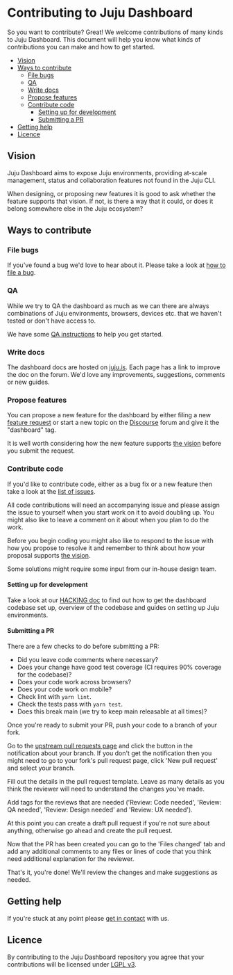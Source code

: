 # Contributing to Juju Dashboard

So you want to contribute? Great! We welcome contributions of many kinds to Juju
Dashboard. This document will help you know what kinds of contributions you
can make and how to get started.

- [Vision](#vision)
- [Ways to contribute](#ways-to-contribute)
  - [File bugs](#file-bugs)
  - [QA](#qa)
  - [Write docs](#write-docs)
  - [Propose features](#propose-features)
  - [Contribute code](#contribute-code)
    - [Setting up for development](#setting-up-for-development)
    - [Submitting a PR](#submitting-a-pr)
- [Getting help](#getting-help)
- [Licence](#licence)

## Vision

Juju Dashboard aims to expose Juju environments, providing at-scale management,
status and collaboration features not found in the Juju CLI.

When designing, or proposing new features it is good to ask whether the feature
supports that vision. If not, is there a way that it could, or does it belong
somewhere else in the Juju ecosystem?

## Ways to contribute

### File bugs

If you've found a bug we'd love to hear about it. Please take a look at [how to
file a bug](https://github.com/canonical/juju-dashboard/#issues).

### QA

While we try to QA the dashboard as much as we can there are always combinations
of Juju environments, browsers, devices etc. that we haven't tested or don't
have access to.

We have some [QA instructions](/RELEASING.md#qa-steps) to help you get started.

### Write docs

The dashboard docs are hosted on
[juju.is](https://juju.is/docs/olm/the-juju-dashboard). Each page has a link to
improve the doc on the forum. We'd love any improvements, suggestions, comments
or new guides.

### Propose features

You can propose a new feature for the dashboard by either filing a new [feature
request](https://github.com/canonical/juju-dashboard/issues/new?assignees=&labels=&projects=&template=feature_request.md&title=)
or start a new topic on the
[Discourse](https://discourse.charmhub.io/tags/c/juju/6/dashboard) forum and
give it the "dashboard" tag.

It is well worth considering how the new feature supports [the vision](#vision)
before you submit the request.

### Contribute code

If you'd like to contribute code, either as a bug fix or a new feature then take
a look at the [list of
issues](https://github.com/canonical/juju-dashboard/issues).

All code contributions will need an accompanying issue and please assign the issue to
yourself when you start work on it to avoid doubling up. You might also like to leave a comment on it
about when you plan to do the work.

Before you begin coding you might also like to respond to the issue with how you
propose to resolve it and remember to think about how your proposal supports
[the vision](#vision).

Some solutions might require some input from our in-house design team.

#### Setting up for development

Take a look at our [HACKING doc](/HACKING.md) to find out how to get the
dashboard codebase set up, overview of the codebase and guides on setting up
Juju environments.

#### Submitting a PR

There are a few checks to do before submitting a PR:

- Did you leave code comments where necessary?
- Does your change have good test coverage (CI requires 90% coverage for the
  codebase)?
- Does your code work across browsers?
- Does your code work on mobile?
- Check lint with `yarn lint`.
- Check the tests pass with `yarn test`.
- Does this break main (we try to keep main releasable at all times)?

Once you're ready to submit your PR, push your code to a branch of your fork.

Go to the [upstream pull requests
page](https://github.com/canonical/juju-dashboard/pulls) and click the button in
the notification about your branch. If you don't get the notification then you might
need to go to your fork's pull request page, click 'New pull request' and select
your branch.

Fill out the details in the pull request template. Leave as many details as you
think the reviewer will need to understand the changes you've made.

Add tags for the reviews that are needed ('Review: Code needed', 'Review: QA
needed', 'Review: Design needed' and 'Review: UX needed').

At this point you can create a draft pull request if you're not sure about
anything, otherwise go ahead and create the pull request.

Now that the PR has been created you can go to the 'Files changed' tab and add
any additional comments to any files or lines of code that you think need
additional explanation for the reviewer.

That's it, you're done! We'll review the changes and make suggestions as needed.

## Getting help

If you're stuck at any point please [get in contact](/README.md#community) with us.

## Licence

By contributing to the Juju Dashboard repository you agree that your
contributions will be licensed under [LGPL v3](/LICENSE.md).
